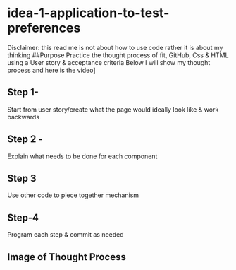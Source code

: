 # idea-1-application-to-test-preferences

Disclaimer: this read me is not about how to use code rather it is about my thinking
##Purpose
Practice the thought process of fit, GitHub, Css & HTML using a User story & acceptance criteria
Below I will show my thought process and here is the video]
## Step 1-
Start from user story/create what the page would ideally look like & work backwards

## Step 2 - 
Explain what needs to be done for each component

## Step 3 
Use other code to piece together mechanism

## Step-4 
Program each step & commit as needed

## Image of Thought Process
